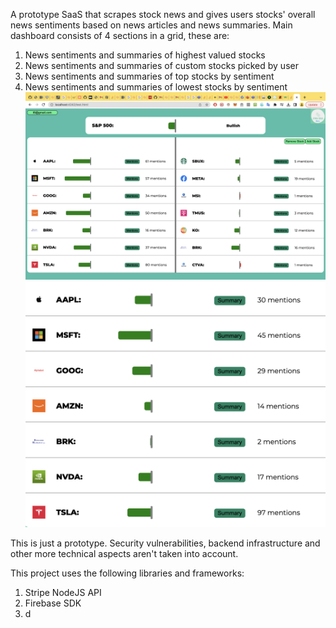 A prototype SaaS that scrapes stock news and gives users stocks' overall news sentiments based on news articles and news summaries. 
Main dashboard consists of 4 sections in a grid, these are:
1. News sentiments and summaries of highest valued stocks
2. News sentiments and summaries of custom stocks picked by user
3. News sentiments and summaries of top stocks by sentiment
4. News sentiments and summaries of lowest stocks by sentiment
![demo image overall](overall_demo.png)
![demo image](demomac.png)

This is just a prototype. Security vulnerabilities, backend infrastructure and other more technical aspects aren't taken into account.

This project uses the following libraries and frameworks:
1. Stripe NodeJS API
2. Firebase SDK
3. d
